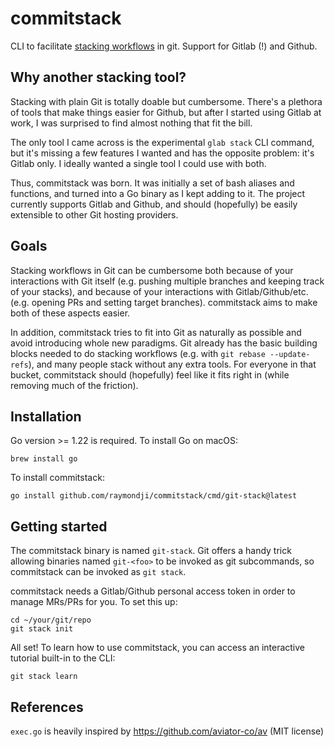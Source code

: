 # commitstack

CLI to facilitate [stacking workflows](https://www.stacking.dev/) in git. Support for Gitlab (!) and Github.

## Why another stacking tool?

Stacking with plain Git is totally doable but cumbersome. There's a plethora of tools that make things easier for Github, but after I started using Gitlab at work, I was surprised to find almost nothing that fit the bill.

The only tool I came across is the experimental `glab stack` CLI command, but it's missing a few features I wanted and has the opposite problem: it's Gitlab only. I ideally wanted a single tool I could use with both.

Thus, commitstack was born. It was initially a set of bash aliases and functions, and turned into a Go binary as I kept adding to it. The project currently supports Gitlab and Github, and should (hopefully) be easily extensible to other Git hosting providers.

## Goals

Stacking workflows in Git can be cumbersome both because of your interactions with Git itself (e.g. pushing multiple branches and keeping track of your stacks), and because of your interactions with Gitlab/Github/etc. (e.g. opening PRs and setting target branches). commitstack aims to make both of these aspects easier.

In addition, commitstack tries to fit into Git as naturally as possible and avoid introducing whole new paradigms. Git already has the basic building blocks needed to do stacking workflows (e.g. with `git rebase --update-refs`), and many people stack without any extra tools. For everyone in that bucket, commitstack should (hopefully) feel like it fits right in (while removing much of the friction).

## Installation

Go version >= 1.22 is required. To install Go on macOS:
```
brew install go 
```

To install commitstack:
```
go install github.com/raymondji/commitstack/cmd/git-stack@latest
```

## Getting started

The commitstack binary is named `git-stack`. Git offers a handy trick allowing binaries named `git-<foo>` to be invoked as git subcommands, so commitstack can be invoked as `git stack`.

commitstack needs a Gitlab/Github personal access token in order to manage MRs/PRs for you. To set this up:
```
cd ~/your/git/repo
git stack init
```

All set! To learn how to use commitstack, you can access an interactive tutorial built-in to the CLI:
```
git stack learn
```

## References

`exec.go` is heavily inspired by https://github.com/aviator-co/av (MIT license)

